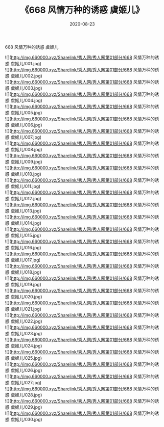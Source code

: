 ﻿---
layout: post
title:  《668 风情万种的诱惑 虞姬儿》
date:   2020-08-23
img: http://img.660000.xyz/Sharelink/秀人网/秀人网第01部分/668 风情万种的诱惑 虞姬儿/000.jpg
categories: [美女, 清纯, 唯美]
---

668 风情万种的诱惑 虞姬儿

  ![](http://img.660000.xyz/Sharelink/秀人网/秀人网第01部分/668 风情万种的诱惑 虞姬儿/001.jpg) <br> ![](http://img.660000.xyz/Sharelink/秀人网/秀人网第01部分/668 风情万种的诱惑 虞姬儿/002.jpg) <br> ![](http://img.660000.xyz/Sharelink/秀人网/秀人网第01部分/668 风情万种的诱惑 虞姬儿/003.jpg) <br> ![](http://img.660000.xyz/Sharelink/秀人网/秀人网第01部分/668 风情万种的诱惑 虞姬儿/004.jpg) <br> ![](http://img.660000.xyz/Sharelink/秀人网/秀人网第01部分/668 风情万种的诱惑 虞姬儿/005.jpg) <br> ![](http://img.660000.xyz/Sharelink/秀人网/秀人网第01部分/668 风情万种的诱惑 虞姬儿/006.jpg) <br> ![](http://img.660000.xyz/Sharelink/秀人网/秀人网第01部分/668 风情万种的诱惑 虞姬儿/007.jpg) <br> ![](http://img.660000.xyz/Sharelink/秀人网/秀人网第01部分/668 风情万种的诱惑 虞姬儿/008.jpg) <br> ![](http://img.660000.xyz/Sharelink/秀人网/秀人网第01部分/668 风情万种的诱惑 虞姬儿/009.jpg) <br> ![](http://img.660000.xyz/Sharelink/秀人网/秀人网第01部分/668 风情万种的诱惑 虞姬儿/010.jpg) <br> ![](http://img.660000.xyz/Sharelink/秀人网/秀人网第01部分/668 风情万种的诱惑 虞姬儿/011.jpg) <br> ![](http://img.660000.xyz/Sharelink/秀人网/秀人网第01部分/668 风情万种的诱惑 虞姬儿/012.jpg) <br> ![](http://img.660000.xyz/Sharelink/秀人网/秀人网第01部分/668 风情万种的诱惑 虞姬儿/013.jpg) <br> ![](http://img.660000.xyz/Sharelink/秀人网/秀人网第01部分/668 风情万种的诱惑 虞姬儿/014.jpg) <br> ![](http://img.660000.xyz/Sharelink/秀人网/秀人网第01部分/668 风情万种的诱惑 虞姬儿/015.jpg) <br> ![](http://img.660000.xyz/Sharelink/秀人网/秀人网第01部分/668 风情万种的诱惑 虞姬儿/016.jpg) <br> ![](http://img.660000.xyz/Sharelink/秀人网/秀人网第01部分/668 风情万种的诱惑 虞姬儿/017.jpg) <br> ![](http://img.660000.xyz/Sharelink/秀人网/秀人网第01部分/668 风情万种的诱惑 虞姬儿/018.jpg) <br> ![](http://img.660000.xyz/Sharelink/秀人网/秀人网第01部分/668 风情万种的诱惑 虞姬儿/019.jpg) <br> ![](http://img.660000.xyz/Sharelink/秀人网/秀人网第01部分/668 风情万种的诱惑 虞姬儿/020.jpg) <br> ![](http://img.660000.xyz/Sharelink/秀人网/秀人网第01部分/668 风情万种的诱惑 虞姬儿/021.jpg) <br> ![](http://img.660000.xyz/Sharelink/秀人网/秀人网第01部分/668 风情万种的诱惑 虞姬儿/022.jpg) <br> ![](http://img.660000.xyz/Sharelink/秀人网/秀人网第01部分/668 风情万种的诱惑 虞姬儿/023.jpg) <br> ![](http://img.660000.xyz/Sharelink/秀人网/秀人网第01部分/668 风情万种的诱惑 虞姬儿/024.jpg) <br> ![](http://img.660000.xyz/Sharelink/秀人网/秀人网第01部分/668 风情万种的诱惑 虞姬儿/025.jpg) <br> ![](http://img.660000.xyz/Sharelink/秀人网/秀人网第01部分/668 风情万种的诱惑 虞姬儿/026.jpg) <br> ![](http://img.660000.xyz/Sharelink/秀人网/秀人网第01部分/668 风情万种的诱惑 虞姬儿/027.jpg) <br> ![](http://img.660000.xyz/Sharelink/秀人网/秀人网第01部分/668 风情万种的诱惑 虞姬儿/028.jpg) <br> ![](http://img.660000.xyz/Sharelink/秀人网/秀人网第01部分/668 风情万种的诱惑 虞姬儿/029.jpg) <br> ![](http://img.660000.xyz/Sharelink/秀人网/秀人网第01部分/668 风情万种的诱惑 虞姬儿/030.jpg) <br>